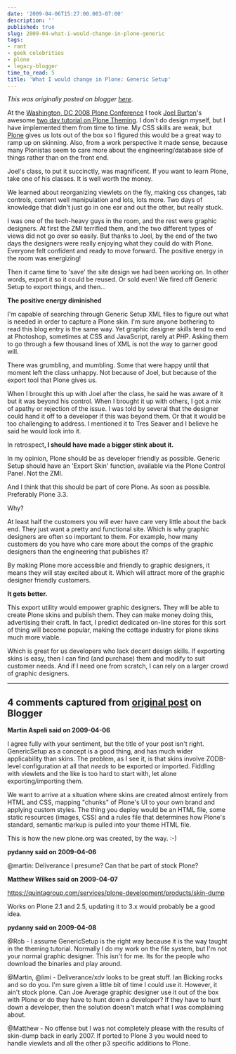 ```yaml
---
date: '2009-04-06T15:27:00.003-07:00'
description: ''
published: true
slug: 2009-04-what-i-would-change-in-plone-generic
tags:
- rant
- geek celebrities
- plone
- legacy-blogger
time_to_read: 5
title: 'What I would change in Plone: Generic Setup'
---
```


*This was originally posted on blogger [here](https://pydanny.blogspot.com/2009/04/what-i-would-change-in-plone-generic.html)*.

At the [Washington, DC 2008 Plone Conference](https://plone.org/events/conferences/2008-washington-dc) I took [Joel Burton](https://plonebootcamps.com/)'s awesome [two day tutorial on Plone Theming](https://plonebootcamps.com/courses/conf2008-theming). I don't do design myself, but I have implemented them from time to time. My CSS skills are weak, but [Plone](https://plone.org) gives us lots out of the box so I figured this would be a great way to ramp up on skinning. Also, from a work perspective it made sense, because many Plonistas seem to care more about the engineering/database side of things rather than on the front end.

Joel's class, to put it succinctly, was magnificent. If you want to learn Plone, take one of his classes. It is well worth the money.

We learned about reorganizing viewlets on the fly, making css changes, tab controls, content well manipulation and lots, lots more. Two days of knowledge that didn't just go in one ear and out the other, but really stuck.

I was one of the tech-heavy guys in the room, and the rest were graphic designers. At first the ZMI terrified them, and the two different types of views did not go over so easily. But thanks to Joel, by the end of the two days the designers were really enjoying what they could do with Plone. Everyone felt confident and ready to move forward. The positive energy in the room was energizing!

Then it came time to 'save' the site design we had been working on. In other words, export it so it could be reused. Or sold even! We fired off Generic Setup to export things, and then...

<span style="font-weight: bold;">The positive energy diminished</span>

I'm capable of searching through Generic Setup XML files to figure out what is needed in order to capture a Plone skin. I'm sure anyone bothering to read this blog entry is the same way. Yet graphic designer skills tend to end at Photoshop, sometimes at CSS and JavaScript, rarely at PHP. Asking them to go through a few thousand lines of XML is not the way to garner good will.

There was grumbling, and mumbling. Some that were happy until that moment left the class unhappy. Not because of Joel, but because of the export tool that Plone gives us.

When I brought this up with Joel after the class, he said he was aware of it but it was beyond his control. When I brought it up with others, I got a mix of apathy or rejection of the issue. I was told by several that the designer could hand it off to a developer if this was beyond them. Or that it would be too challenging to address. I mentioned it to Tres Seaver and I believe he said he would look into it.

In retrospect<span style="font-weight: bold;">, I should have made a bigger stink about it.</span>

In my opinion, Plone should be as developer friendly as possible. Generic Setup should have an 'Export Skin' function, available via the Plone Control Panel. Not the ZMI.

And I think that this should be part of core Plone. As soon as possible. Preferably Plone 3.3.

Why?

At least half the customers you will ever have care very little about the back end. They just want a pretty and functional site. Which is why graphic designers are often so important to them. For example, how many customers do you have who care more about the comps of the graphic designers than the engineering that publishes it?

By making Plone more accessible and friendly to graphic designers, it means they will stay excited about it. Which will attract more of the graphic designer friendly customers.

<span style="font-weight: bold;">It gets better.</span>

This export utility would empower graphic designers. They will be able to create Plone skins and publish them. They can make money doing this, advertising their craft. In fact, I predict dedicated on-line stores for this sort of thing will become popular, making the cottage industry for plone skins much more viable.

Which is great for us developers who lack decent design skills. If exporting skins is easy, then I can find (and purchase) them and modify to suit customer needs. And if I need one from scratch, I can rely on a larger crowd of graphic designers.

---

## 4 comments captured from [original post](https://pydanny.blogspot.com/2009/04/what-i-would-change-in-plone-generic.html) on Blogger

**Martin Aspeli said on 2009-04-06**

I agree fully with your sentiment, but the title of your post isn't right. GenericSetup as a concept is a good thing, and has much wider applicability than skins. The problem, as I see it, is that skins involve ZODB-level configuration at all that *needs* to be exported or imported. Fiddling with viewlets and the like is too hard to start with, let alone exporting/importing them. 

We want to arrive at a situation where skins are created almost entirely from HTML and CSS, mapping "chunks" of Plone's UI to your own brand and applying custom styles. The thing you deploy would be an HTML file, some static resources (images, CSS) and a rules file that determines how Plone's standard, semantic markup is pulled into your theme HTML file.

This is how the new plone.org was created, by the way. :-)

**pydanny said on 2009-04-06**

@martin: Deliverance I presume? Can that be part of stock Plone?

**Matthew Wilkes said on 2009-04-07**

https://quintagroup.com/services/plone-development/products/skin-dump

Works on Plone 2.1 and 2.5, updating it to 3.x would probably be a good idea.

**pydanny said on 2009-04-08**

@Rob - I assume GenericSetup is the right way because it is the way taught in the theming tutorial. Normally I do my work on the file system, but I'm not your normal graphic designer. This isn't for me. Its for the people who download the binaries and play around.

@Martin, @limi - Deliverance/xdv looks to be great stuff. Ian Bicking rocks and so do you. I'm sure given a little bit of time I could use it. However, it ain't stock plone. Can Joe Average graphic designer use it out of the box with Plone or do they have to hunt down a developer? If they have to hunt down a developer, then the solution doesn't match what I was complaining about.

@Matthew - No offense but I was not completely please with the results of skin-dump back in early 2007. If ported to Plone 3 you would need to handle viewlets and all the other p3 specific additions to Plone.

